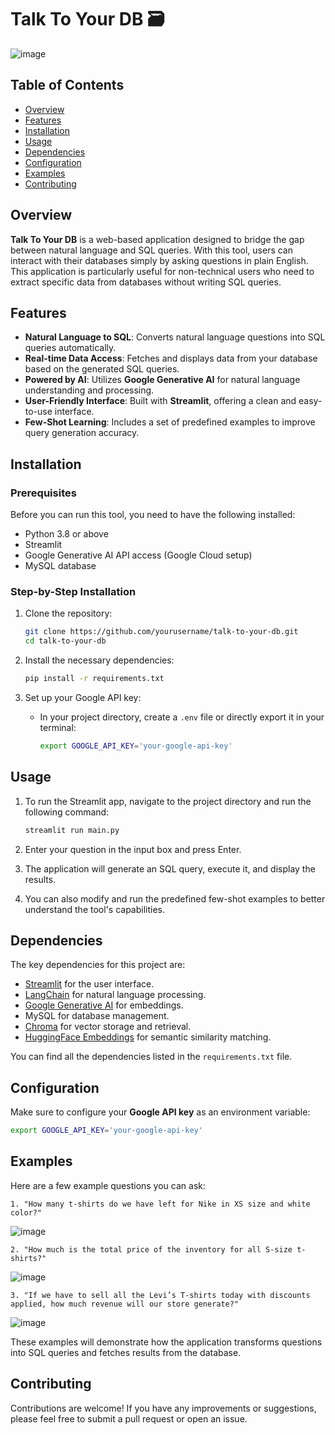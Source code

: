 # Talk To Your DB 🗃️

![image](https://github.com/user-attachments/assets/20d16219-72e7-4366-99a0-e925a9d4b8b2)

<!-- Replace with the URL to your screenshot -->

## Table of Contents
- [Overview](#overview)
- [Features](#features)
- [Installation](#installation)
- [Usage](#usage)
- [Dependencies](#dependencies)
- [Configuration](#configuration)
- [Examples](#examples)
- [Contributing](#contributing)

## Overview
**Talk To Your DB** is a web-based application designed to bridge the gap between natural language and SQL queries. With this tool, users can interact with their databases simply by asking questions in plain English. This application is particularly useful for non-technical users who need to extract specific data from databases without writing SQL queries.

## Features
- **Natural Language to SQL**: Converts natural language questions into SQL queries automatically.
- **Real-time Data Access**: Fetches and displays data from your database based on the generated SQL queries.
- **Powered by AI**: Utilizes **Google Generative AI** for natural language understanding and processing.
- **User-Friendly Interface**: Built with **Streamlit**, offering a clean and easy-to-use interface.
- **Few-Shot Learning**: Includes a set of predefined examples to improve query generation accuracy.

## Installation

### Prerequisites
Before you can run this tool, you need to have the following installed:
- Python 3.8 or above
- Streamlit
- Google Generative AI API access (Google Cloud setup)
- MySQL database

### Step-by-Step Installation
1. Clone the repository:
    ```bash
    git clone https://github.com/yourusername/talk-to-your-db.git
    cd talk-to-your-db
    ```

2. Install the necessary dependencies:
    ```bash
    pip install -r requirements.txt
    ```

3. Set up your Google API key:
    - In your project directory, create a `.env` file or directly export it in your terminal:
      ```bash
      export GOOGLE_API_KEY='your-google-api-key'
      ```

## Usage

1. To run the Streamlit app, navigate to the project directory and run the following command:
    ```bash
    streamlit run main.py
    ```

2. Enter your question in the input box and press Enter.

3. The application will generate an SQL query, execute it, and display the results.

4. You can also modify and run the predefined few-shot examples to better understand the tool's capabilities.

## Dependencies

The key dependencies for this project are:
- [Streamlit](https://streamlit.io/) for the user interface.
- [LangChain](https://github.com/hwchase17/langchain) for natural language processing.
- [Google Generative AI](https://cloud.google.com/genai) for embeddings.
- MySQL for database management.
- [Chroma](https://www.trychroma.com/) for vector storage and retrieval.
- [HuggingFace Embeddings](https://huggingface.co/) for semantic similarity matching.

You can find all the dependencies listed in the `requirements.txt` file.

## Configuration

Make sure to configure your **Google API key** as an environment variable:
```bash
export GOOGLE_API_KEY='your-google-api-key'
```

## Examples
Here are a few example questions you can ask:

    1. "How many t-shirts do we have left for Nike in XS size and white color?"
![image](https://github.com/user-attachments/assets/ecab5bb4-37c7-4c66-a803-863b62cbc855)

    2. "How much is the total price of the inventory for all S-size t-shirts?"
![image](https://github.com/user-attachments/assets/1e6a761d-4920-417e-89f4-3dd184e1e9f7)

    3. "If we have to sell all the Levi’s T-shirts today with discounts applied, how much revenue will our store generate?"
![image](https://github.com/user-attachments/assets/c7fa707d-d62e-4e63-9b60-aa49950533a0)


These examples will demonstrate how the application transforms questions into SQL queries and fetches results from the database.

## Contributing

Contributions are welcome! If you have any improvements or suggestions, please feel free to submit a pull request or open an issue.
